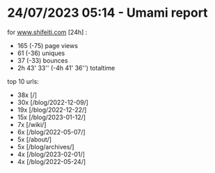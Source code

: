 # 24/07/2023 05:14 - Umami report
for www.shifeiti.com [24h] :

 - 165 (-75) page views
 - 61 (-36) uniques
 - 37 (-33) bounces
 - 2h 43' 33'' (-4h 41' 36'') totaltime


top 10 urls:
 - 38x [/]
 - 30x [/blog/2022-12-09/]
 - 19x [/blog/2022-12-22/]
 - 15x [/blog/2023-01-12/]
 - 7x [/wiki/]
 - 6x [/blog/2022-05-07/]
 - 5x [/about/]
 - 5x [/blog/archives/]
 - 4x [/blog/2023-02-01/]
 - 4x [/blog/2022-05-24/]


